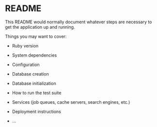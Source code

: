 # README

This README would normally document whatever steps are necessary to get the
application up and running.

Things you may want to cover:

* Ruby version

* System dependencies

* Configuration

* Database creation

* Database initialization

* How to run the test suite

* Services (job queues, cache servers, search engines, etc.)

* Deployment instructions

* ...



<!--現在のエラー（原因不明)-->

<!--Failed examples:-->
<!--rspec ./spec/system/02_after_login_spec.rb:129 # [STEP2] ユーザログイン後のテスト 自分の投稿詳細画面のテスト 表示内容の確認 投稿の編集リンクが表示される-->
<!--rspec ./spec/system/02_after_login_spec.rb:132 # [STEP2] ユーザログイン後のテスト 自分の投稿詳細画面のテスト 表示内容の確認 投稿の削除リンクが表示される-->
<!--rspec ./spec/system/02_after_login_spec.rb:177 # [STEP2] ユーザログイン後のテスト 自分の投稿詳細画面のテスト 編集リンクのテスト 編集画面に遷移する-->
<!--rspec ./spec/system/02_after_login_spec.rb:184 # [STEP2] ユーザログイン後のテスト 自分の投稿詳細画面のテスト 削除リンクのテスト application.html.erbにjavascript_pack_tagを含んでいる-->
<!--rspec ./spec/system/02_after_login_spec.rb:198 # [STEP2] ユーザログイン後のテスト 自分の投稿詳細画面のテスト 削除リンクのテスト 正しく削除される-->
<!--rspec ./spec/system/02_after_login_spec.rb:201 # [STEP2] ユーザログイン後のテスト 自分の投稿詳細画面のテスト 削除リンクのテスト リダイレクト先が、投稿一覧画面になっている-->
<!--rspec ./spec/system/03_finishing_touches_spec.rb:327 # [STEP3] 仕上げのテスト グリッドシステムのテスト: container, row, col-md-〇を正しく使えている ユーザ一覧画面-->
<!--rspec ./spec/system/03_finishing_touches_spec.rb:332 # [STEP3] 仕上げのテスト グリッドシステムのテスト: container, row, col-md-〇を正しく使えている ユーザ詳細画面-->
<!--rspec ./spec/system/03_finishing_touches_spec.rb:337 # [STEP3] 仕上げのテスト グリッドシステムのテスト: container, row, col-md-〇を正しく使えている 投稿一覧画面-->
<!--rspec ./spec/system/03_finishing_touches_spec.rb:342 # [STEP3] 仕上げのテスト グリッドシステムのテスト: container, row, col-md-〇を正しく使えている 投稿詳細画面-->